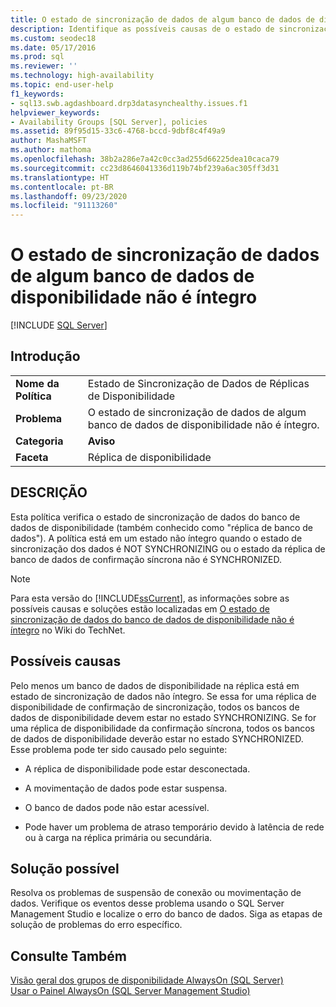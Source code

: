 ```yaml
---
title: O estado de sincronização de dados de algum banco de dados de disponibilidade não é íntegro
description: Identifique as possíveis causas de o estado de sincronização de dados de um banco de dados em um Grupo de Disponibilidade AlwaysOn não estar íntegro.
ms.custom: seodec18
ms.date: 05/17/2016
ms.prod: sql
ms.reviewer: ''
ms.technology: high-availability
ms.topic: end-user-help
f1_keywords:
- sql13.swb.agdashboard.drp3datasynchealthy.issues.f1
helpviewer_keywords:
- Availability Groups [SQL Server], policies
ms.assetid: 89f95d15-33c6-4768-bccd-9dbf8c4f49a9
author: MashaMSFT
ms.author: mathoma
ms.openlocfilehash: 38b2a286e7a42c0cc3ad255d66225dea10caca79
ms.sourcegitcommit: cc23d8646041336d119b74bf239a6ac305ff3d31
ms.translationtype: HT
ms.contentlocale: pt-BR
ms.lasthandoff: 09/23/2020
ms.locfileid: "91113260"
---
```

# <a name="data-synchronization-state-of-some-availability-database-is-not-healthy"></a>O estado de sincronização de dados de algum banco de dados de disponibilidade não é íntegro
[!INCLUDE [SQL Server](../../../includes/applies-to-version/sqlserver.md)]
    
## <a name="introduction"></a>Introdução  
  
|||  
|-|-|  
|**Nome da Política**|Estado de Sincronização de Dados de Réplicas de Disponibilidade|  
|**Problema**|O estado de sincronização de dados de algum banco de dados de disponibilidade não é íntegro.|  
|**Categoria**|**Aviso**|  
|**Faceta**|Réplica de disponibilidade|  
  
## <a name="description"></a>DESCRIÇÃO  
 Esta política verifica o estado de sincronização de dados do banco de dados de disponibilidade (também conhecido como "réplica de banco de dados"). A política está em um estado não íntegro quando o estado de sincronização dos dados é NOT SYNCHRONIZING ou o estado da réplica de banco de dados de confirmação síncrona não é SYNCHRONIZED.  
  
> [!NOTE]  
>  Para esta versão do [!INCLUDE[ssCurrent](../../../includes/sscurrent-md.md)], as informações sobre as possíveis causas e soluções estão localizadas em [O estado de sincronização de dados do banco de dados de disponibilidade não é íntegro](https://go.microsoft.com/fwlink/p/?LinkId=220863) no Wiki do TechNet.  
  
## <a name="possible-causes"></a>Possíveis causas  
 Pelo menos um banco de dados de disponibilidade na réplica está em estado de sincronização de dados não íntegro. Se essa for uma réplica de disponibilidade de confirmação de sincronização, todos os bancos de dados de disponibilidade devem estar no estado SYNCHRONIZING. Se for uma réplica de disponibilidade da confirmação síncrona, todos os bancos de dados de disponibilidade deverão estar no estado SYNCHRONIZED. Esse problema pode ter sido causado pelo seguinte:  
  
-   A réplica de disponibilidade pode estar desconectada.  
  
-   A movimentação de dados pode estar suspensa.  
  
-   O banco de dados pode não estar acessível.  
  
-   Pode haver um problema de atraso temporário devido à latência de rede ou à carga na réplica primária ou secundária.  
  
## <a name="possible-solution"></a>Solução possível  
 Resolva os problemas de suspensão de conexão ou movimentação de dados. Verifique os eventos desse problema usando o SQL Server Management Studio e localize o erro do banco de dados. Siga as etapas de solução de problemas do erro específico.  
  
## <a name="see-also"></a>Consulte Também  
 [Visão geral dos grupos de disponibilidade AlwaysOn &#40;SQL Server&#41;](../../../database-engine/availability-groups/windows/overview-of-always-on-availability-groups-sql-server.md)   
 [Usar o Painel AlwaysOn &#40;SQL Server Management Studio&#41;](../../../database-engine/availability-groups/windows/use-the-always-on-dashboard-sql-server-management-studio.md)  
  
  
